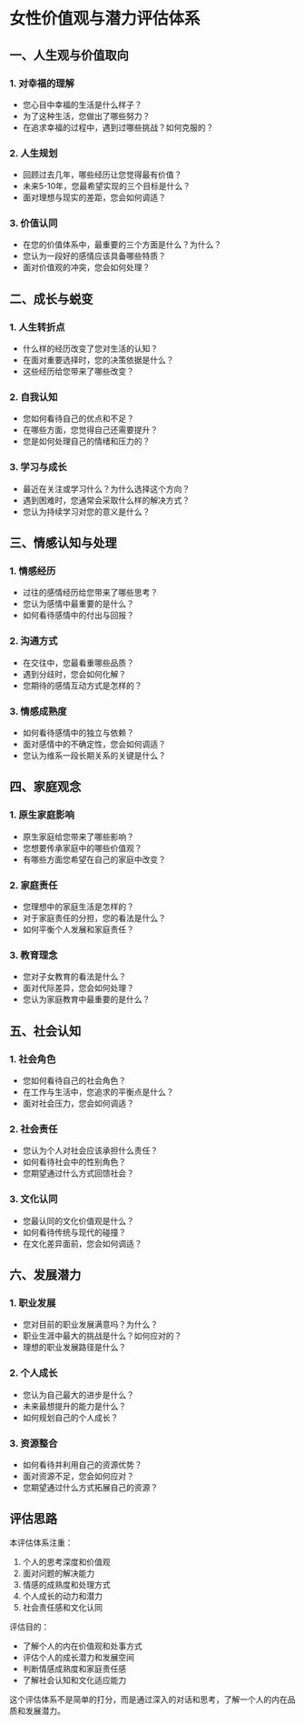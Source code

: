 # 女性价值观与潜力评估体系

## 一、人生观与价值取向

### 1. 对幸福的理解
- 您心目中幸福的生活是什么样子？
- 为了这种生活，您做出了哪些努力？
- 在追求幸福的过程中，遇到过哪些挑战？如何克服的？

### 2. 人生规划
- 回顾过去几年，哪些经历让您觉得最有价值？
- 未来5-10年，您最希望实现的三个目标是什么？
- 面对理想与现实的差距，您会如何调适？

### 3. 价值认同
- 在您的价值体系中，最重要的三个方面是什么？为什么？
- 您认为一段好的感情应该具备哪些特质？
- 面对价值观的冲突，您会如何处理？

## 二、成长与蜕变

### 1. 人生转折点
- 什么样的经历改变了您对生活的认知？
- 在面对重要选择时，您的决策依据是什么？
- 这些经历给您带来了哪些改变？

### 2. 自我认知
- 您如何看待自己的优点和不足？
- 在哪些方面，您觉得自己还需要提升？
- 您是如何处理自己的情绪和压力的？

### 3. 学习与成长
- 最近在关注或学习什么？为什么选择这个方向？
- 遇到困难时，您通常会采取什么样的解决方式？
- 您认为持续学习对您的意义是什么？

## 三、情感认知与处理

### 1. 情感经历
- 过往的感情经历给您带来了哪些思考？
- 您认为感情中最重要的是什么？
- 如何看待感情中的付出与回报？

### 2. 沟通方式
- 在交往中，您最看重哪些品质？
- 遇到分歧时，您会如何化解？
- 您期待的感情互动方式是怎样的？

### 3. 情感成熟度
- 如何看待感情中的独立与依赖？
- 面对感情中的不确定性，您会如何调适？
- 您认为维系一段长期关系的关键是什么？

## 四、家庭观念

### 1. 原生家庭影响
- 原生家庭给您带来了哪些影响？
- 您想要传承家庭中的哪些价值观？
- 有哪些方面您希望在自己的家庭中改变？

### 2. 家庭责任
- 您理想中的家庭生活是怎样的？
- 对于家庭责任的分担，您的看法是什么？
- 如何平衡个人发展和家庭责任？

### 3. 教育理念
- 您对子女教育的看法是什么？
- 面对代际差异，您会如何处理？
- 您认为家庭教育中最重要的是什么？

## 五、社会认知

### 1. 社会角色
- 您如何看待自己的社会角色？
- 在工作与生活中，您追求的平衡点是什么？
- 面对社会压力，您会如何调适？

### 2. 社会责任
- 您认为个人对社会应该承担什么责任？
- 如何看待社会中的性别角色？
- 您期望通过什么方式回馈社会？

### 3. 文化认同
- 您最认同的文化价值观是什么？
- 如何看待传统与现代的碰撞？
- 在文化差异面前，您会如何调适？

## 六、发展潜力

### 1. 职业发展
- 您对目前的职业发展满意吗？为什么？
- 职业生涯中最大的挑战是什么？如何应对的？
- 理想的职业发展路径是什么？

### 2. 个人成长
- 您认为自己最大的进步是什么？
- 未来最想提升的能力是什么？
- 如何规划自己的个人成长？

### 3. 资源整合
- 如何看待并利用自己的资源优势？
- 面对资源不足，您会如何应对？
- 您期望通过什么方式拓展自己的资源？

## 评估思路

本评估体系注重：
1. 个人的思考深度和价值观
2. 面对问题的解决能力
3. 情感的成熟度和处理方式
4. 个人成长的动力和潜力
5. 社会责任感和文化认同

评估目的：
- 了解个人的内在价值观和处事方式
- 评估个人的成长潜力和发展空间
- 判断情感成熟度和家庭责任感
- 了解社会认知和文化适应能力

这个评估体系不是简单的打分，而是通过深入的对话和思考，了解一个人的内在品质和发展潜力。
